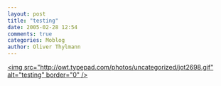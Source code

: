 ```yaml
---
layout: post
title: "testing"
date: 2005-02-28 12:54
comments: true
categories: Moblog
author: Oliver Thylmann
---
```



[&lt;img src=&quot;http://owt.typepad.com/photos/uncategorized/jot2698.gif&quot; alt=&quot;testing&quot; border=&quot;0&quot; /&gt;](http://owt.typepad.com/photos/uncategorized/jot2698.gif)


